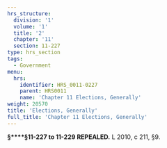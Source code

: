 ```yaml
---
hrs_structure:
  division: '1'
  volume: '1'
  title: '2'
  chapter: '11'
  section: 11-227
type: hrs_section
tags:
  - Government
menu:
  hrs:
    identifier: HRS_0011-0227
    parent: HRS0011
    name: 'Chapter 11 Elections, Generally'
weight: 20570
title: 'Elections, Generally'
full_title: 'Chapter 11 Elections, Generally'
---
```

**§****§11-227 to 11-229 REPEALED.** L 2010, c 211, §9.